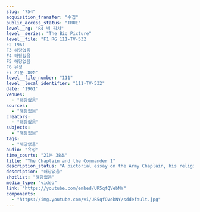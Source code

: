 ```yaml
---
slug: "754"
acquisition_transfer: "수집"
public_access_status: "TRUE"
level__rg: "R4 빅 픽쳐"
level__series: "The Big Picture"
level__file: "F1 RG 111-TV-532
F2 1961
F3 해당없음
F4 해당없음
F5 해당없음
F6 유성
F7 21분 38초"
level__file_number: "111"
level__local_identifier: "111-TV-532"
date: "1961"
venues: 
  - "해당없음"
sources: 
  - "해당없음"
creators: 
  - "해당없음"
subjects: 
  - "해당없음"
tags: 
  - "해당없음"
audio: "유성"
time_courts: "21분 38초"
title: "The Chaplain and the Commander 1"
description_status: "A pictorial essay on the Army Chaplain, his religious services, pastoral activities and duties as a staff officer."
description: "해당없음"
shotlist: "해당없음"
media_type: "video"
link: "https://youtube.com/embed/UR5qfQVebNY"
components: 
  - "https://img.youtube.com/vi/UR5qfQVebNY/sddefault.jpg"
---
```


